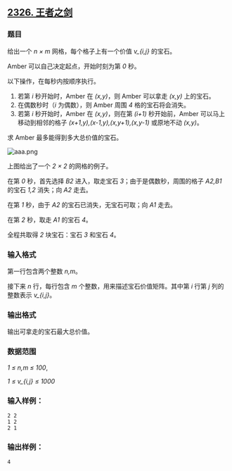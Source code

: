 ## [2326. 王者之剑](https://www.acwing.com/problem/content/2328/)

### 题目

给出一个 *n × m* 网格，每个格子上有一个价值 *v_{i,j}* 的宝石。

Amber 可以自己决定起点，开始时刻为第 *0* 秒。

以下操作，在每秒内按顺序执行。

1. 若第 *i* 秒开始时，Amber 在 *(x,y)*，则 Amber 可以拿走 *(x,y)* 上的宝石。
2. 在偶数秒时（*i* 为偶数），则 Amber 周围 *4* 格的宝石将会消失。
3. 若第 *i* 秒开始时，Amber 在 *(x,y)*，则在第 *(i+1)* 秒开始前，Amber 可以马上移动到相邻的格子 *(x+1,y),(x-1,y),(x,y+1),(x,y-1)* 或原地不动 *(x,y)*。

求 Amber 最多能得到多大总价值的宝石。

 ![aaa.png](https://cdn.acwing.com/media/article/image/2020/08/14/19_10570ff8dd-aaa.png)

上图给出了一个 *2 × 2* 的网格的例子。

在第 *0* 秒，首先选择 *B2* 进入，取走宝石 *3*；由于是偶数秒，周围的格子 *A2,B1* 的宝石 *1,2* 消失；向 *A2* 走去。

在第 *1* 秒，由于 *A2* 的宝石已消失，无宝石可取；向 *A1* 走去。

在第 *2* 秒，取走 *A1* 的宝石 *4*。

全程共取得 *2* 块宝石：宝石 *3* 和宝石 *4*。

### 输入格式

第一行包含两个整数 *n,m*。

接下来 *n* 行，每行包含 *m* 个整数，用来描述宝石价值矩阵。其中第 *i* 行第 *j* 列的整数表示 *v_{i,j}*。

### 输出格式

输出可拿走的宝石最大总价值。

### 数据范围

*1 ≤ n,m ≤ 100*,

*1 ≤ v_{i,j} ≤ 1000*

### 输入样例：

```
2 2
1 2
2 1
```

### 输出样例：

```
4
```
